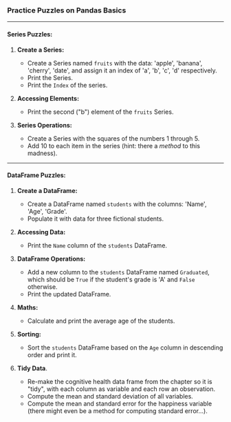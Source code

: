 ### Practice Puzzles on Pandas Basics

---

#### Series Puzzles:

1. **Create a Series:**
   - Create a Series named `fruits` with the data: 'apple', 'banana', 'cherry', 'date', and assign it an index of 'a', 'b', 'c', 'd' respectively.
   - Print the Series.
   - Print the `Index` of the series.
   
2. **Accessing Elements:**
   - Print the second  ("b") element of the `fruits` Series.

3. **Series Operations:**
   - Create a Series with the squares of the numbers 1 through 5. 
   - Add 10 to each item in the series (hint: there a *method* to this madness).

---

#### DataFrame Puzzles:

1. **Create a DataFrame:**
   - Create a DataFrame named `students` with the columns: 'Name', 'Age', 'Grade'.
   - Populate it with data for three fictional students.

2. **Accessing Data:**
   - Print the `Name` column of the `students` DataFrame.
   
4. **DataFrame Operations:**
   
   - Add a new column to the `students` DataFrame named `Graduated`, which should be `True` if the student's grade is 'A' and `False` otherwise.
   - Print the updated DataFrame.
   
5. **Maths:**
   
   - Calculate and print the average age of the students.
   
6. **Sorting:**
   - Sort the `students` DataFrame based on the `Age` column in descending order and print it.

7. **Tidy Data**.
   - Re-make the cognitive health data frame from the chapter so it is "tidy", with each column as variable and each row an observation.
   - Compute the mean and standard deviation of all variables.
   - Compute the mean and standard error for the happiness variable (there might even be a method for computing standard error...).

